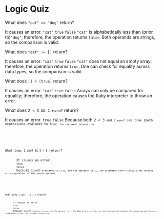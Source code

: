 # Logic Quiz

<quiz>
  <question>
      <p>What does <code>"cat" >= "dog"</code> return?</p>
      <answer>It causes an error.</answer>
      <answer><code>"cat"</code></answer>
      <answer><code>true</code></answer>
      <answer correct><code>false</code></answer>
      <explanation><code>"cat"</code> is alphabetically less than (prior to)<code>"dog"</code>; therefore, the operation returns <code>false</code>. Both operands are strings, so the comparison is valid.</explanation>
  </question>
</quiz>

<quiz>
  <question>
      <p>What does <code>"cat" != []</code> return?</p>
      <answer>It causes an error.</answer>
      <answer><code>"cat"</code></answer>
      <answer correct><code>true</code></answer>
      <answer><code>false</code></answer>
      <explanation><code>"cat"</code> does not equal an empty array; therefore, the operation returns <code>true</code>. One can check for equality across data types, so the comparison is valid.</explanation>
  </question>
</quiz>

<quiz>
  <question>
      <p>What does <code>[] < [true]</code> return?</p>
      <answer correct>It causes an error.</answer>
      <answer><code>"cat"</code></answer>
      <answer><code>true</code></answer>
      <answer><code>false</code></answer>
      <explanation>Arrays can only be compared for equality; therefore, the operation causes the Ruby interpreter to throw an error.</explanation>
  </question>
</quiz>

<quiz>
  <question>
      <p>What does <code>2 < 3 && 2.even?</code> return?</p>
      <answer>It causes an error.</answer>
      <answer correct><code>true</code></answer>
      <answer><code>false</code></answer>
      <explanation>Because both <code>2 < 3<code> and <code>2.even?</code> are true (both expressions evaluate to <code>true<code>), the statement returns <code>true</code>.</explanation>
  </question>
</quiz>

<quiz>
  <question>
      <p>What does <code>2.odd? && 2 < 3</code> return?</p>
      <answer>It causes an error.</answer>
      <answer><code>true</code></answer>
      <answer correct><code>false</code></answer>
      <explanation>Because <code>2.odd?<code> evaluates to <code>false</code>, and the operator is <code>&&</code>, the statement short-circuits and returns <code>false</code> regardless of the second operand.</explanation>
  </question>
</quiz>

<quiz>
  <question>
      <p>What does <code>2.odd? || 2 < 3</code> return?</p>
      <answer>It causes an error.</answer>
      <answer><code>true</code></answer>
      <answer correct><code>false</code></answer>
      <explanation>Because <code>2.odd?<code> evaluates to <code>false</code>, and the operator is <code>||</code>, the Ruby interpreter does not short-circuit and evaluates the second operand. Because <code>2 < 3</code> evaluates to <code>true</code>, the statement returns <code>true</code>.</explanation>
  </question>
</quiz>
